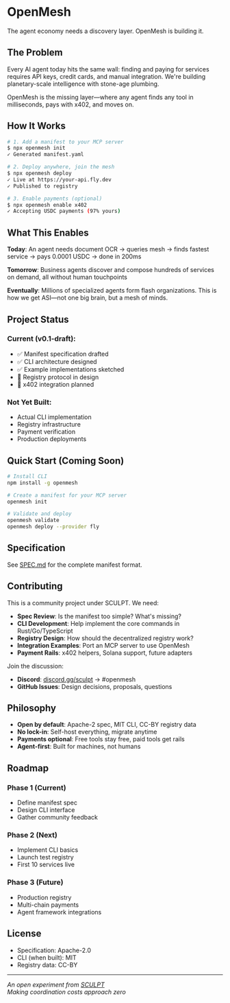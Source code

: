 # OpenMesh

The agent economy needs a discovery layer. OpenMesh is building it.

## The Problem

Every AI agent today hits the same wall: finding and paying for services requires API keys, credit cards, and manual integration. We're building planetary-scale intelligence with stone-age plumbing.

OpenMesh is the missing layer—where any agent finds any tool in milliseconds, pays with x402, and moves on.

## How It Works

```bash
# 1. Add a manifest to your MCP server
$ npx openmesh init
✓ Generated manifest.yaml

# 2. Deploy anywhere, join the mesh
$ npx openmesh deploy
✓ Live at https://your-api.fly.dev
✓ Published to registry

# 3. Enable payments (optional)
$ npx openmesh enable x402
✓ Accepting USDC payments (97% yours)
```

## What This Enables

**Today**: An agent needs document OCR → queries mesh → finds fastest service → pays 0.0001 USDC → done in 200ms

**Tomorrow**: Business agents discover and compose hundreds of services on demand, all without human touchpoints

**Eventually**: Millions of specialized agents form flash organizations. This is how we get ASI—not one big brain, but a mesh of minds.

## Project Status

### Current (v0.1-draft):
- ✅ Manifest specification drafted
- ✅ CLI architecture designed  
- ✅ Example implementations sketched
- 🚧 Registry protocol in design
- 🚧 x402 integration planned

### Not Yet Built:
- Actual CLI implementation
- Registry infrastructure
- Payment verification
- Production deployments

## Quick Start (Coming Soon)

```bash
# Install CLI
npm install -g openmesh

# Create a manifest for your MCP server
openmesh init

# Validate and deploy
openmesh validate
openmesh deploy --provider fly
```

## Specification

See [SPEC.md](SPEC.md) for the complete manifest format.

## Contributing

This is a community project under SCULPT. We need:

- **Spec Review**: Is the manifest too simple? What's missing?
- **CLI Development**: Help implement the core commands in Rust/Go/TypeScript
- **Registry Design**: How should the decentralized registry work?
- **Integration Examples**: Port an MCP server to use OpenMesh
- **Payment Rails**: x402 helpers, Solana support, future adapters

Join the discussion:
- **Discord**: [discord.gg/sculpt](https://discord.gg/sculpt) → #openmesh
- **GitHub Issues**: Design decisions, proposals, questions

## Philosophy

- **Open by default**: Apache-2 spec, MIT CLI, CC-BY registry data
- **No lock-in**: Self-host everything, migrate anytime
- **Payments optional**: Free tools stay free, paid tools get rails
- **Agent-first**: Built for machines, not humans

## Roadmap

### Phase 1 (Current)
- Define manifest spec
- Design CLI interface
- Gather community feedback

### Phase 2 (Next)
- Implement CLI basics
- Launch test registry
- First 10 services live

### Phase 3 (Future)
- Production registry
- Multi-chain payments
- Agent framework integrations

## License

- Specification: Apache-2.0
- CLI (when built): MIT
- Registry data: CC-BY

---

*An open experiment from [SCULPT](https://sculpt.fun)*  
*Making coordination costs approach zero*
